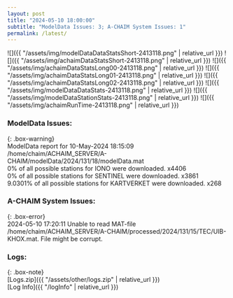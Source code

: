 ```yaml
---
layout: post
title: "2024-05-10 18:00:00"
subtitle: "ModelData Issues: 3; A-CHAIM System Issues: 1"
permalink: /latest/
---
```


![]({{ "/assets/img/modelDataDataStatsShort-2413118.png" | relative_url }})
![]({{ "/assets/img/achaimDataStatsShort-2413118.png" | relative_url }})
![]({{ "/assets/img/achaimDataStatsLong00-2413118.png" | relative_url }})
![]({{ "/assets/img/achaimDataStatsLong01-2413118.png" | relative_url }})
![]({{ "/assets/img/achaimDataStatsLong02-2413118.png" | relative_url }})
![]({{ "/assets/img/modelDataDataStats-2413118.png" | relative_url }})
![]({{ "/assets/img/modelDataStationStats-2413118.png" | relative_url }})
![]({{ "/assets/img/achaimRunTime-2413118.png" | relative_url }})


### ModelData Issues:  
  
{: .box-warning}  
 ModelData report for 10-May-2024 18:15:09   
 /home/chaim/ACHAIM_SERVER/A-CHAIM/modelData/2024/131/18/modelData.mat   
 0% of all possible stations for IONO were downloaded. x4406   
 0% of all possible stations for SENTINEL were downloaded. x3861   
 9.0301% of all possible stations for KARTVERKET were downloaded. x268   
  
### A-CHAIM System Issues:  
  
{: .box-error}  
2024-05-10 17:20:11 Unable to read MAT-file /home/chaim/ACHAIM_SERVER/A-CHAIM/processed/2024/131/15/TEC/UIB-KHOX.mat. File might be corrupt.  

### Logs:  
  
{: .box-note}  
[Logs.zip]({{ "/assets/other/logs.zip" | relative_url }})  
[Log Info]({{ "/logInfo" | relative_url }})  
